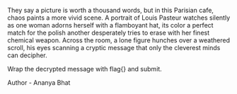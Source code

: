 They say a picture is worth a thousand words, but in this Parisian cafe, chaos paints a more vivid scene. A portrait of Louis Pasteur watches silently as one woman adorns herself with a flamboyant hat, its color a perfect match for the polish another desperately tries to erase with her finest chemical weapon. Across the room, a lone figure hunches over a weathered scroll, his eyes scanning a cryptic message that only the cleverest minds can decipher.

Wrap the decrypted message with flag{} and submit.

Author - Ananya Bhat

